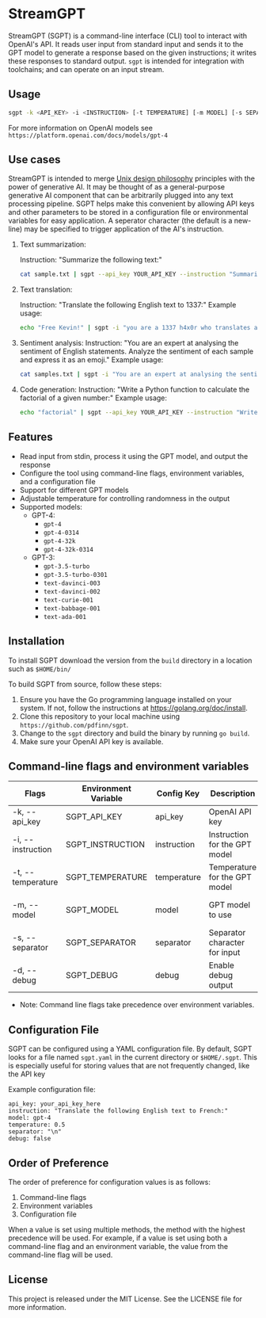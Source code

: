 # StreamGPT
StreamGPT (SGPT) is a command-line interface (CLI) tool to interact with OpenAI's API. It reads user input from standard input and sends it to the GPT model to generate a response based on the given instructions; it writes these responses to standard output.  `sgpt` is intended for integration with toolchains; and can operate on an input stream.

## Usage

```sh
sgpt -k <API_KEY> -i <INSTRUCTION> [-t TEMPERATURE] [-m MODEL] [-s SEPARATOR] [-d]
```
For more information on OpenAI models see `https://platform.openai.com/docs/models/gpt-4`


## Use cases

StreamGPT is intended to merge [Unix design philosophy](https://en.wikipedia.org/wiki/Unix_philosophy) principles with the power of generative AI.  It may be thought of as a general-purpose generative AI component that can be arbitrarily plugged into any text processing pipeline.  SGPT helps make this convenient by allowing API keys and other parameters to be stored in a configuration file or environmental variables for easy application.  A seperator character (the default is a new-line) may be specified to trigger application of the AI's instruction.

1) Text summarization:

   Instruction: "Summarize the following text:"

    ```sh
   cat sample.txt | sgpt --api_key YOUR_API_KEY --instruction "Summarize the following text:" --model "gpt-3.5-turbo"
   ```

2) Text translation:

   Instruction: "Translate the following English text to 1337:"
   Example usage:

    ```sh
   echo "Free Kevin!" | sgpt -i "you are a 1337 h4x0r who translates any input to '1337'" -k <API_KEY>
   ```

3) Sentiment analysis:
   Instruction: "You are an expert at analysing the sentiment of English statements. Analyze the sentiment of each sample and express it as an emoji."
   Example usage:

    ```sh
   cat samples.txt | sgpt -i "You are an expert at analysing the sentiment of English statements. Analyze the sentiment of each sample and express it as an emoji." -k <API_KEY>
   ```

4) Code generation:
Instruction: "Write a Python function to calculate the factorial of a given number:"
Example usage:

    ```sh
   echo "factorial" | sgpt --api_key YOUR_API_KEY --instruction "Write a Python function to calculate the factorial of a given number:" --model "gpt-3.5-turbo"
    ```

## Features

- Read input from stdin, process it using the GPT model, and output the response
- Configure the tool using command-line flags, environment variables, and a configuration file
- Support for different GPT models
- Adjustable temperature for controlling randomness in the output
- Supported models:
    - GPT-4:
        - `gpt-4`
        - `gpt-4-0314`
        - `gpt-4-32k`
        - `gpt-4-32k-0314`
    - GPT-3:
        - `gpt-3.5-turbo`
        - `gpt-3.5-turbo-0301`
        - `text-davinci-003`
        - `text-davinci-002`
        - `text-curie-001`
        - `text-babbage-001`
        - `text-ada-001`

## Installation

To install SGPT download the version from the `build` directory in a location such as `$HOME/bin/`

To build SGPT from source, follow these steps:

1. Ensure you have the Go programming language installed on your system. If not, follow the instructions at https://golang.org/doc/install.
2. Clone this repository to your local machine using `https://github.com/pdfinn/sgpt`.
3. Change to the `sgpt` directory and build the binary by running `go build`.
4. Make sure your OpenAI API key is available.


## Command-line flags and environment variables

| Flags              | Environment Variable	         | Config Key      | 	Description	                  | Default       |
|--------------------|-------------------|-----------------|--------------------------------|---------------|
| -k, --api_key	     | SGPT_API_KEY      | 	api_key	 | OpenAI API key                        | (none)        |
| -i, --instruction	 | SGPT_INSTRUCTION	 | instruction	    | Instruction for the GPT model  | 	(none)       |
| -t, --temperature	 | SGPT_TEMPERATURE	 | temperature     | 	Temperature for the GPT model | 	0.5          |
| -m, --model	       | SGPT_MODEL	       | model           | GPT model to use	              | gpt-3.5-turbo |
| -s, --separator    | 	SGPT_SEPARATOR   | 	separator      | 	Separator character for input | 	\n           |
| -d, --debug        | SGPT_DEBUG        | 	debug          | 	Enable debug output	          | false         |

- Note: Command line flags take precedence over environment variables.

## Configuration File
SGPT can be configured using a YAML configuration file. By default, SGPT looks for a file named `sgpt.yaml` in the current directory or `$HOME/.sgpt`.  This is especially useful for storing values that are not frequently changed, like the API key

Example configuration file:

```
api_key: your_api_key_here
instruction: "Translate the following English text to French:"
model: gpt-4
temperature: 0.5
separator: "\n"
debug: false
```

## Order of Preference
The order of preference for configuration values is as follows:

1. Command-line flags
2. Environment variables
3. Configuration file

When a value is set using multiple methods, the method with the highest precedence will be used. For example, if a value is set using both a command-line flag and an environment variable, the value from the command-line flag will be used.

## License

This project is released under the MIT License. See the LICENSE file for more information.
